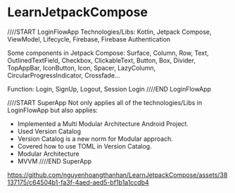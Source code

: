 # LearnJetpackCompose
////START LoginFlowApp
Technologies/Libs: Kotlin, Jetpack Compose, ViewModel, Lifecycle, Firebase, Firebase Authentication

Some components in Jetpack Compose: Surface, Column, Row, Text, OutlinedTextField, Checkbox, ClickableText, Button, Box, Divider, TopAppBar, IconButton, Icon, Spacer, LazyColumn, CircularProgressIndicator, Crossfade...

Function: Login, SignUp, Logout, Session Login
////END LoginFlowApp

////START SuperApp
Not only applies all of the technologies/Libs in LoginFlowApp but also applies:
- Implemented a Multi Modular Architecture Android Project. 
- Used Version Catalog 
- Version Catalog is a new norm for Modular approach.
- Covered how to use TOML in Version Catalog.
- Modular Architecture 
- MVVM
////END SuperApp


https://github.com/nguyenhoangthanhan/LearnJetpackCompose/assets/38137175/c64504b1-fa3f-4aed-aed5-bf1b1a1ccdb4

